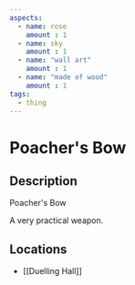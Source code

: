 ```yaml
---
aspects: 
  - name: rose
    amount : 1
  - name: sky
    amount : 1
  - name: "wall art"
    amount : 1
  - name: "made of wood"
    amount : 1
tags:
  - thing
---
```


# Poacher's Bow

## Description
Poacher's Bow

A very practical weapon.
## Locations
- [[Duelling Hall]]
